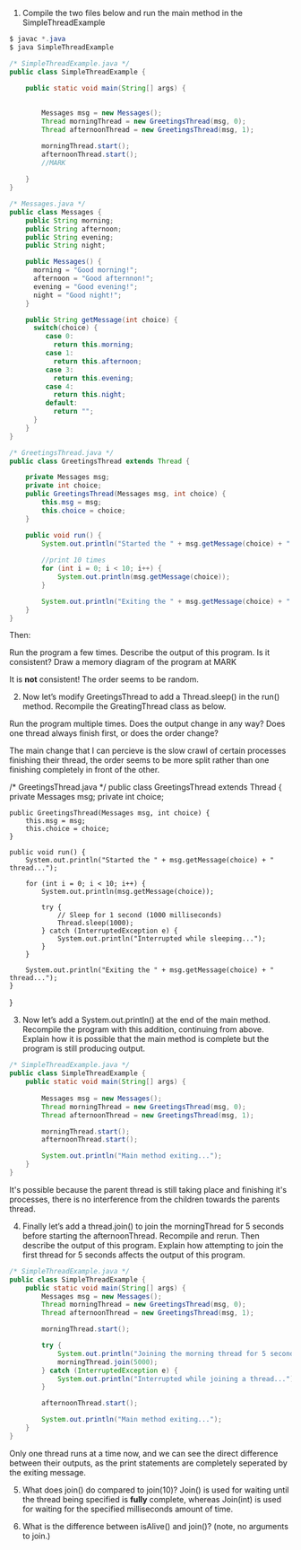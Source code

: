 1) Compile the two files below and run the main method in the SimpleThreadExample

```java
$ javac *.java
$ java SimpleThreadExample
```
```java
/* SimpleThreadExample.java */
public class SimpleThreadExample {

    public static void main(String[] args) {
    
        
        Messages msg = new Messages();
        Thread morningThread = new GreetingsThread(msg, 0);
        Thread afternoonThread = new GreetingsThread(msg, 1);

        morningThread.start();
        afternoonThread.start();
        //MARK
        
    }
}
```
```java
/* Messages.java */
public class Messages {
    public String morning;
    public String afternoon;
    public String evening;
    public String night;

    public Messages() {
      morning = "Good morning!";
      afternoon = "Good afternnon!";
      evening = "Good evening!";
      night = "Good night!";
    }

    public String getMessage(int choice) {
      switch(choice) {
         case 0:
           return this.morning;
         case 1:
           return this.afternoon;
         case 3:
           return this.evening;
         case 4:
           return this.night;
         default:
           return "";        
      }
    }
}
```
```java
/* GreetingsThread.java */
public class GreetingsThread extends Thread {

    private Messages msg;
    private int choice;
    public GreetingsThread(Messages msg, int choice) {
        this.msg = msg;
        this.choice = choice;
    }

    public void run() {
        System.out.println("Started the " + msg.getMessage(choice) + " thread...");
            
        //print 10 times
        for (int i = 0; i < 10; i++) {
            System.out.println(msg.getMessage(choice));
        }

        System.out.println("Exiting the " + msg.getMessage(choice) + " thread...");
    }
}
```
Then:

Run the program a few times. Describe the output of this program. Is it consistent?
Draw a memory diagram of the program at MARK

It is **not** consistent! The order seems to be random.

2) Now let’s modify GreetingsThread to add a Thread.sleep() in the run() method. Recompile the GreatingThread class as below.

Run the program multiple times. Does the output change in any way? Does one thread always finish first, or does the order change?

The main change that I can percieve is the slow crawl of certain processes finishing their thread, the order seems to be more split rather than one finishing completely in front of the other.

/* GreetingsThread.java */
public class GreetingsThread extends Thread {
    private Messages msg;
    private int choice;

    public GreetingsThread(Messages msg, int choice) {
        this.msg = msg;
        this.choice = choice;
    }

    public void run() {
        System.out.println("Started the " + msg.getMessage(choice) + " thread...");

        for (int i = 0; i < 10; i++) {
            System.out.println(msg.getMessage(choice));

            try {
                // Sleep for 1 second (1000 milliseconds)
                Thread.sleep(1000); 
            } catch (InterruptedException e) {
                System.out.println("Interrupted while sleeping...");
            }
        }

        System.out.println("Exiting the " + msg.getMessage(choice) + " thread...");
    }
}

3) Now let’s add a System.out.println() at the end of the main method. Recompile the program with this addition, continuing from above. Explain how it is possible that the main method is complete but the program is still producing output.

```java
/* SimpleThreadExample.java */
public class SimpleThreadExample {
    public static void main(String[] args) {
            
        Messages msg = new Messages();
        Thread morningThread = new GreetingsThread(msg, 0);
        Thread afternoonThread = new GreetingsThread(msg, 1);

        morningThread.start();
        afternoonThread.start();

        System.out.println("Main method exiting...");
    }
}
```

It's possible because the parent thread is still taking place and finishing it's processes, there is no interference from the children towards the parents thread.

4) Finally let’s add a thread.join() to join the morningThread for 5 seconds before starting the afternoonThread. Recompile and rerun. Then describe the output of this program. Explain how attempting to join the first thread for 5 seconds affects the output of this program.

```java
/* SimpleThreadExample.java */
public class SimpleThreadExample {
    public static void main(String[] args) {
        Messages msg = new Messages();
        Thread morningThread = new GreetingsThread(msg, 0);
        Thread afternoonThread = new GreetingsThread(msg, 1);

        morningThread.start();

        try {
            System.out.println("Joining the morning thread for 5 seconds...");
            morningThread.join(5000);
        } catch (InterruptedException e) {
            System.out.println("Interrupted while joining a thread...");
        }

        afternoonThread.start();

        System.out.println("Main method exiting...");
    }
}
```

Only one thread runs at a time now, and we can see the direct difference between their outputs, as the print statements are completely seperated by the exiting message.

5) What does join() do compared to join(10)?
Join() is used for waiting until the thread being specified is **fully** complete, whereas Join(int) is used for waiting for the specified milliseconds amount of time.

6) What is the difference between isAlive() and join()? (note, no arguments to join.)
   
